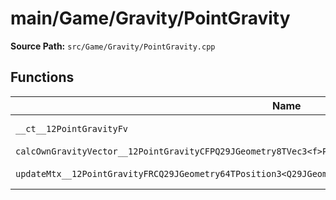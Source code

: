 # main/Game/Gravity/PointGravity

**Source Path:** `src/Game/Gravity/PointGravity.cpp`

## Functions

| Name | Address | Match % |
|------|---------|---------|
| `__ct__12PointGravityFv` | `0x8015ACBC` | :x: (40.0%) |
| `calcOwnGravityVector__12PointGravityCFPQ29JGeometry8TVec3<f>PfRCQ29JGeometry8TVec3<f>` | `0x8015AD20` | :x: (0.0%) |
| `updateMtx__12PointGravityFRCQ29JGeometry64TPosition3<Q29JGeometry38TMatrix34<Q29JGeometry13SMatrix34C<f>>>` | `0x8015AE34` | :white_check_mark: (100.0%) |